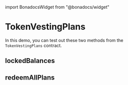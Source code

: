 import BonadocsWidget from "@bonadocs/widget"

# TokenVestingPlans

In this demo, you can test out these two methods from the `TokenVestingPlans` contract.
## lockedBalances

<BonadocsWidget widgetConfigUri="ipfs://bafkreiblvuhdydjmcjebjvys6mwvmr63p2uki7fdqbywvgwxylaxdqwev4" contract="TokenVestingPlans" functionKey="lockedBalances" />

## redeemAllPlans

<BonadocsWidget widgetConfigUri="ipfs://bafkreiblvuhdydjmcjebjvys6mwvmr63p2uki7fdqbywvgwxylaxdqwev4" contract="TokenVestingPlans" functionKey="function redeemAllPlans()" />
